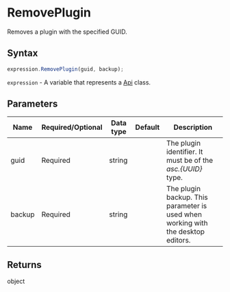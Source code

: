# RemovePlugin

Removes a plugin with the specified GUID.

## Syntax

```javascript
expression.RemovePlugin(guid, backup);
```

`expression` - A variable that represents a [Api](../Api.md) class.

## Parameters

| **Name** | **Required/Optional** | **Data type** | **Default** | **Description** |
| ------------- | ------------- | ------------- | ------------- | ------------- |
| guid | Required | string |  | The plugin identifier. It must be of the *asc.&#123;UUID&#125;* type. |
| backup | Required | string |  | The plugin backup. This parameter is used when working with the desktop editors. |

## Returns

object